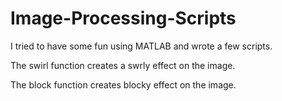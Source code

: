 # Image-Processing-Scripts
I tried to have some fun using MATLAB and wrote a few scripts. 

The swirl function creates a swrly effect on the image.

The block function creates blocky effect on the image.


